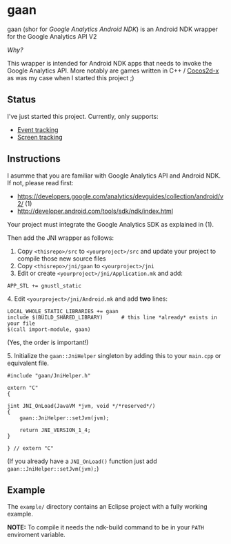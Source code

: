 # gaan

gaan (shor for _Google Analytics Android NDK_) is an Android NDK wrapper for the Google Analytics API V2

_Why?_

This wrapper is intended for Android NDK apps that needs to invoke the Google Analytics API. 
More notably are games written in C++ / [Cocos2d-x](http://www.cocos2d-x.org/) as was my case 
when I started this project ;)

## Status

I've just started this project. Currently, only supports:

 - [Event tracking](https://developers.google.com/analytics/devguides/collection/android/v2/events)
 - [Screen tracking](https://developers.google.com/analytics/devguides/collection/android/v2/screens)


## Instructions

I asumme that you are familiar with Google Analytics API and Android NDK. If not, please read first:

 - https://developers.google.com/analytics/devguides/collection/android/v2/ (1)
 - http://developer.android.com/tools/sdk/ndk/index.html
 
Your project must integrate the Google Analytics SDK as explained in (1). 

Then add the JNI wrapper as follows:

1. Copy `<thisrepo>/src` to `<yourproject>/src` and update your project to compile those new source files
2. Copy `<thisrepo>/jni/gaan` to `<yourproject>/jni`
3. Edit or create `<yourproject>/jni/Application.mk` and add:

```
APP_STL += gnustl_static
```
4\. Edit `<yourproject>/jni/Android.mk` and add __two__ lines:

```
LOCAL_WHOLE_STATIC_LIBRARIES += gaan 
include $(BUILD_SHARED_LIBRARY)      # this line *already* exists in your file
$(call import-module, gaan)          
```

(Yes, the order is important!)

5\. Initialize the `gaan::JniHelper` singleton by adding this to your `main.cpp` or equivalent file.

```
#include "gaan/JniHelper.h"

extern "C"
{

jint JNI_OnLoad(JavaVM *jvm, void */*reserved*/)
{
    gaan::JniHelper::setJvm(jvm);

    return JNI_VERSION_1_4;
}

} // extern "C"

```

(If you already have a `JNI_OnLoad()` function just add `gaan::JniHelper::setJvm(jvm);`)

## Example

The `example/` directory contains an Eclipse project with a fully working example.

__NOTE:__ To compile it needs the ndk-build command to be in your `PATH` enviroment variable.

